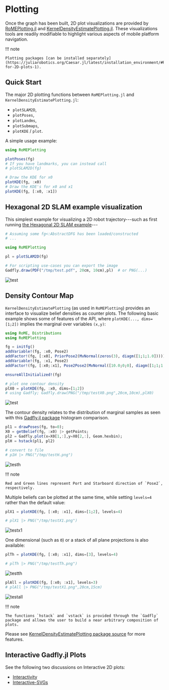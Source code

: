 # Plotting

Once the graph has been built, 2D plot visualizations are provided by [RoMEPlotting.jl](http://www.github.com/JuliaRobotics/RoMEPlotting.jl) and [KernelDensityEstimatePlotting.jl](http://www.github.com/JuliaRobotics/KernelDensityEstimatePlotting.jl).  These visualizations tools are readily modifiable to highlight various aspects of mobile platform navigation.

!!! note

    Plotting packages [can be installed separately](https://juliarobotics.org/Caesar.jl/latest/installation_environment/#RoMEPlotting.jl-for-2D-plots-1).

## Quick Start

The major 2D plotting functions between `RoMEPlotting.jl` and `KernelDensityEstimatePlotting.jl`:
- `plotSLAM2D`,
- `plotPoses`,
- `plotLandms`,
- `plotSubmaps`,
- `plotKDE` / `plot`.

A simple usage example:

```julia
using RoMEPlotting

plotPoses(fg)
# If you have landmarks, you can instead call
# plotSLAM2D(fg)

# Draw the KDE for x0
plotKDE(fg, :x0)
# Draw the KDE's for x0 and x1
plotKDE(fg, [:x0, :x1])
```

## Hexagonal 2D SLAM example visualization

This simplest example for visualizing a 2D robot trajectory---such as first running [the Hexagonal 2D SLAM example](http://www.juliarobotics.org/Caesar.jl/latest/tut_hexagonal2d.html)---
```julia
# Assuming some fg<:AbstractDFG has been loaded/constructed
# ...

using RoMEPlotting

pl = plotSLAM2D(fg)

# For scripting use-cases you can export the image
Gadfly.draw(PDF("/tmp/test.pdf", 20cm, 10cm),pl)  # or PNG(...)
```

![test](https://user-images.githubusercontent.com/6412556/69353457-6cd82400-0c76-11ea-905c-8f435faa6b11.png)

## Density Contour Map

`KernelDensityEstimatePlotting` (as used in `RoMEPlotting`) provides an interface to visualize belief densities as counter plots.
The following basic example shows some of features of the API, where `plotKDE(..., dims=[1;2])` implies the marginal over variables `(x,y)`:

```julia
using RoME, Distributions
using RoMEPlotting

fg = initfg()
addVariable!(fg, :x0, Pose2)
addFactor!(fg, [:x0], PriorPose2(MvNormal(zeros(3), diagm([1;1;1.0]))))
addVariable!(fg, :x1, Pose2)
addFactor!(fg, [:x0;:x1], Pose2Pose2(MvNormal([10.0;0;0], diagm([1;1;1.0]))))

ensureAllInitialized!(fg)

# plot one contour density
plX0 = plotKDE(fg, :x0, dims=[1;2])
# using Gadfly; Gadfly.draw(PNG("/tmp/testX0.png",20cm,10cm),plX0)
```

![test](https://user-images.githubusercontent.com/6412556/42532654-93f9a87e-8455-11e8-9dc7-b00f73f1321a.png)

The contour density relates to the distribution of marginal samples as seen with this [Gadfly.jl package](http://gadflyjl.org/stable/) histogram comparison.

```julia
pl1 = drawPoses(fg, to=0);
X0 = getBelief(fg, :x0) |> getPoints;
pl2 = Gadfly.plot(x=X0[1,:],y=X0[2,:], Geom.hexbin);
plH = hstack(pl1, pl2)

# convert to file
# p1H |> PNG("/tmp/testH.png")
```

![testh](https://user-images.githubusercontent.com/6412556/42533539-2c8571e8-8458-11e8-86f6-39d1e5c94242.png)

!!! note

    Red and Green lines represent Port and Starboard direction of `Pose2`, respectively.

Multiple beliefs can be plotted at the same time, while setting `levels=4` rather than the default value:

```julia
plX1 = plotKDE(fg, [:x0; :x1], dims=[1;2], levels=4)

# plX1 |> PNG("/tmp/testX1.png")
```

![testx1](https://user-images.githubusercontent.com/6412556/42532963-656cef56-8456-11e8-9636-42592c0d148c.png)

One dimensional (such as `Θ`) or a stack of all plane projections is also available:

```julia
plTh = plotKDE(fg, [:x0; :x1], dims=[3], levels=4)

# plTh |> PNG("/tmp/testTh.png")
```

![testth](https://user-images.githubusercontent.com/6412556/42533188-2dee90c4-8457-11e8-9844-0ef57fba1c82.png)

```julia
plAll = plotKDE(fg, [:x0; :x1], levels=3)
# plAll |> PNG("/tmp/testX1.png",20cm,15cm)
```

![testall](https://user-images.githubusercontent.com/6412556/42533225-42ddaf9c-8457-11e8-8b0d-b1f3695d8b00.png)

!!! note

    The functions `hstack` and `vstack` is provided through the `Gadfly` package and allows the user to build a near arbitrary composition of plots.

Please see [KernelDensityEstimatePlotting package source](https://github.com/JuliaRobotics/KernelDensityEstimatePlotting.jl) for more features.

## Interactive Gadfly.jl Plots

See the following two discussions on Interactive 2D plots:
- [Interactivity](http://gadflyjl.org/stable/tutorial/#Interactivity-1)
- [Interactive-SVGs](http://gadflyjl.org/stable/man/backends/#Interactive-SVGs-1)
